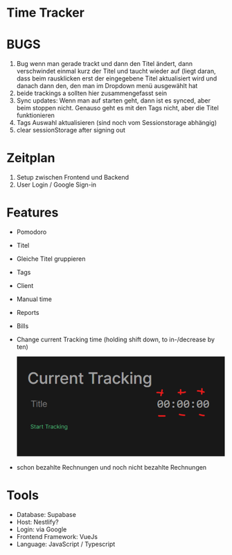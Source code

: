 # Time Tracker

# BUGS

1. Bug wenn man gerade trackt und dann den Titel ändert, dann verschwindet einmal kurz der Titel und taucht wieder auf (liegt daran, dass beim rausklicken erst der eingegebene Titel aktualisiert wird und danach dann den, den man im Dropdown menü ausgewählt hat
2. beide trackings a sollten hier zusammengefasst sein
4. Sync updates: Wenn man auf starten geht, dann ist es synced, aber beim stoppen nicht. Genauso geht es mit den Tags nicht, aber die Titel funktionieren
5. Tags Auswahl aktualisieren (sind noch vom Sessionstorage abhängig)
6. clear sessionStorage after signing out

# Zeitplan

1. Setup zwischen Frontend und Backend
2. User Login / Google Sign-in

# Features

- Pomodoro
- Titel
- Gleiche Titel gruppieren
- Tags
- Client
- Manual time
- Reports
- Bills
- Change current Tracking time (holding shift down, to in-/decrease by ten)
    
    ![Untitled](Time%20tracker/Untitled%201.png)
    
- schon bezahlte Rechnungen und noch nicht bezahlte Rechnungen

# Tools

- Database: Supabase
- Host: Nestlify?
- Login: via Google
- Frontend Framework: VueJs
- Language: JavaScript / Typescript